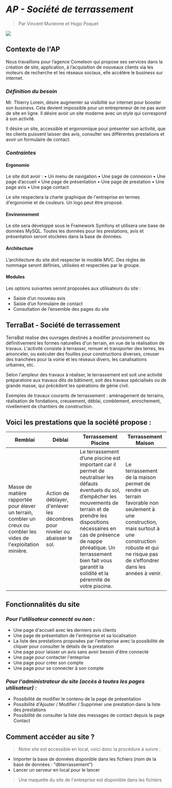 # ***AP - Société de terrassement***
> Par Vincent Murienne et Hugo Poquet

<img src="https://cdn.pixabay.com/photo/2017/08/04/08/54/crash-2579437_960_720.jpg">

## **Contexte de l'AP**

Nous travaillons pour l’agence Comeleon qui propose ses services dans la création de site, application, à l’acquisition de nouveaux clients via les moteurs de recherche et les réseaux sociaux, elle accélère le business sur internet.


### *Définition du besoin*

Mr. Thierry Lorein, désire augmenter sa visibilité sur internet pour booster son business. Cela devient impossible pour un entrepreneur de ne pas avoir de site en ligne.
Il désire avoir un site moderne avec un style qui correspond à son activité.

Il désire un site, accessible et ergonomique pour présenter son activité, que les clients puissent laisser des avis, consulter ses différentes prestations et avoir un formulaire de contact. 


### *Contraintes*

#### Ergonomie
Le site doit avoir : 
•	Un menu de navigation
•	Une page de connexion
•	Une page d’accueil
•	Une page de présentation
•	Une page de prestation
•	Une page avis
•	Une page contact 

Le site respectera la charte graphique de l'entreprise en termes d'ergonomie et de couleurs. Un logo peut être proposé.


#### Environnement
Le site sera développé sous le Framework Symfony et utilisera une base de données MySQL. Toutes les données pour les prestations, avis et présentation seront stockées dans la base de données.

#### Architecture
L’architecture du site doit respecter le modèle MVC.
Des règles de nommage seront définies, utilisées et respectées par le groupe.

#### Modules
Les options suivantes seront proposées aux utilisateurs du site : 
* Saisie d’un nouveau avis 
* Saisie d’un formulaire de contact
* Consultation de l’ensemble des pages du site


## **TerraBat - Société de terrassement**

TerraBat réalise des ouvrages destinés à modifier provisoirement ou définitivement les formes naturelles d'un terrain, en vue de la réalisation de travaux. L'activité consiste à terrasser, remuer et transporter des terres, les amonceler, ou exécuter des fouilles pour constructions diverses, creuser des tranchées pour la voirie et les réseaux divers, les canalisations urbaines, etc.

Selon l'ampleur des travaux à réaliser, le terrassement est soit une activité préparatoire aux travaux dits de bâtiment, soit des travaux spécialisés ou de grande masse, qui précèdent les opérations de génie civil.

Exemples de travaux courants de terrassement : aménagement de terrains, réalisation de fondations, creusement, déblai, comblement, enrochement, nivellement de chantiers de construction.



## Voici les prestations que la société propose :

| Remblai | Déblai | Terrassement Piscine | Terrassement Maison
| --- | --- | --- | --- |
| Masse de matière rapportée pour élever un terrain, combler un creux ou combler les vides de l'exploitation minière. | Action de déblayer, d'enlever les décombres pour niveler ou abaisser le sol. | Le terrassement d’une piscine est important car il permet de neutraliser les défauts éventuels du sol, d’empêcher les mouvements de terrain et de prendre les dispositions nécessaires en cas de présence de nappe phréatique. Un terrassement bien fait vous garantit la solidité et la pérennité de votre piscine. | Le terrassement de la maison permet de rendre un terrain favorable non seulement à une construction, mais surtout à une construction robuste et qui ne risque pas de s’effondrer dans les années à venir. |



## Fonctionnalités du site

### *Pour l'utilisateur connecté ou non :*
* Une page d'accueil avec les derniers avis clients
* Une page de présentation de l'entreprise et sa localisation
* La liste des prestations proposées par l'entreprise avec la possibilité de cliquer pour consulter le détails de la prestation
* Une page pour laisser un avis sans avoir besoin d'être connecté
* Une page pour contacter l'enteprise
* Une page pour créer son compte
* Une page pour se connecter à son compte

### *Pour l'administrateur du site (accès à toutes les pages utilisateur) :*
* Possibilité de modifier le contenu de la page de présentation
* Possibilité d'Ajouter / Modifier / Supprimer une prestation dans la liste des prestations
* Possibilité de consulter la liste des messages de contact depuis la page Contact


## Comment accéder au site ?

> Notre site est accessible en local, voici donc la procédure à suivre :

* Importer la base de données disponible dans les fichiers (nom de la base de données : "dbterrassement")
* Lancer un serveur en local pour le lancer



> Une maquette du site de l'entreprise est disponible dans les fichiers